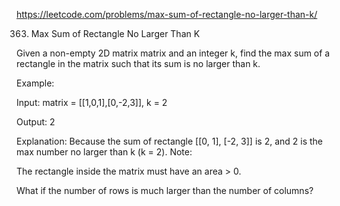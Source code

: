 https://leetcode.com/problems/max-sum-of-rectangle-no-larger-than-k/

363. Max Sum of Rectangle No Larger Than K


Given a non-empty 2D matrix matrix and an integer k, find the max sum of a rectangle in the matrix such that its sum is no larger than k.

Example:

Input: matrix = [[1,0,1],[0,-2,3]], k = 2

Output: 2 

Explanation: Because the sum of rectangle [[0, 1], [-2, 3]] is 2,
             and 2 is the max number no larger than k (k = 2).
Note:


The rectangle inside the matrix must have an area > 0.

What if the number of rows is much larger than the number of columns?
